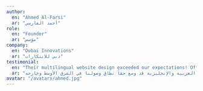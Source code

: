 ```yaml
---
author:
  en: "Ahmed Al-Farsi"
  ar: "أحمد الفارسي"
role:
  en: "Founder"
  ar: "مؤسس"
company:
  en: "Dubai Innovations"
  ar: "دبي للابتكارات"
testimonial:
  en: "Their multilingual website design exceeded our expectations! Offering both Arabic and English support has truly expanded our reach in the Middle East and beyond."
  ar: "تجاوز تصميم موقعهم متعدد اللغات توقعاتنا! إن تقديم الدعم باللغتين العربية والإنجليزية قد وسع حقاً نطاق وصولنا في الشرق الأوسط وخارجه."
avatar: "/avatars/ahmed.jpg"
---
```

